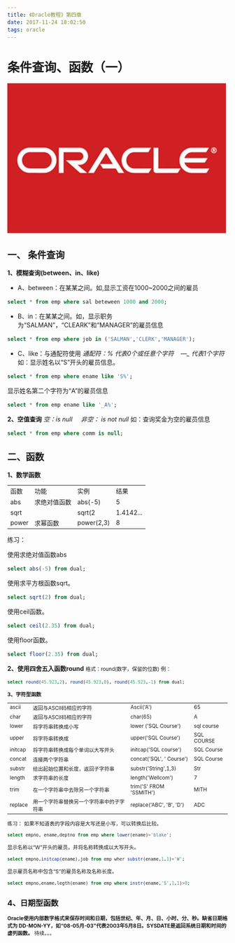 ```yaml
---
title: 《Oracle教程》第四章
date: 2017-11-24 18:02:50
tags: oracle
---
```

# 条件查询、函数（一）
![](https://github.com/No-Sky/storage/raw/master/images/Logo/OracleLogo1.jpg)

 <!-- more -->

## 一、 条件查询
**1、模糊查询(between、in、like)**
* A、between：在某某之间。如,显示工资在1000~2000之间的雇员
```SQL
select * from emp where sal beteween 1000 and 2000;
```
* B、in：在某某之间。如，显示职务为“SALMAN”，“CLEARK”和“MANAGER”的雇员信息
```SQL
select * from emp where job in ('SALMAN','CLERK','MANAGER');
```
* C、like：与通配符使用
*通配符：% 代表0个或任意个字符&nbsp;&nbsp;&nbsp;  —_ 代表1个字符*
如：显示姓名以“S”开头的雇员信息。
```SQL
select * from emp where ename like 'S%';
```
显示姓名第二个字符为“A”的雇员信息
```SQL
select * from emp ename like '_A%';
```
**2、空值查询**
*空：is null  &nbsp;&nbsp;&nbsp; 非空： is not null*
如：查询奖金为空的雇员信息
```SQL
select * from emp where comm is null;
```
## 二、函数
**1、数学函数**
<table><tr><td>函数</td><td>功能</td><td>实例</td><td>结果</td></tr><tr><td>abs</td><td>求绝对值函数</td><td>abs(-5)</td><td>5</td></tr><tr><td>sqrt<td><td求平</td><td>sqrt(2</td><td>1.4142...</td></tr><tr><td>power</td><td>求幂函数</td><td>power(2,3)</td><td>8</td></tr></table>

练习：

使用求绝对值函数abs
```SQL
select abs(-5) from dual;
```
使用求平方根函数sqrt。
```SQL
select sqrt(2) from dual;
```
使用ceil函数。
```SQL
select ceil(2.35) from dual;
```
使用floor函数。
```SQL
select floor(2.35) from dual;
```
**2、使用四舍五入函数round** <small> 格式：round(数字，保留的位数)</samll>
例：
```SQL
select round(45.923,2), round(45.923,0), round(45.923,-1) from dual;
```
**3、字符型函数**	
<table><tr><td>ascii</td><td>返回与ASCII码相应的字符</td><td>Ascii('A')</td><td>65</td></tr><td>char</td><td>返回与ASCII码相应的字符</td><td>char(65)</td><td>A</td></tr><tr><td>lower</td><td>将字符串转换成小写</td><td>lower ('SQL Course')</td><td>sql course</td></tr><tr><td>upper</td><td>将字符串转换成</td><td>upper('SQL Course')</td><td>SQL COURSE</td></tr><tr><td>initcap</td><td>将字符串转换成每个单词以大写开头</td><td>initcap('SQL course')</td><td>SQL Course</td></tr><tr><td>concat</td><td>连接两个字符串</td><td>concat('SQL', ' Course')</td><td>SQL Course</td></tr><tr><td>substr</td><td>给出起始位置和长度，返回子字符串</td><td>substr('String',1,3)</td><td>Str</td></tr><tr><td>length</td><td>求字符串的长度</td><td>length('Wellcom')</td><td>7</td></tr><tr><td>trim</td><td>在一个字符串中去除另一个字符串</td><td>trim('S' FROM 'SSMITH')</td><td>MITH</td></tr><tr><td>replace</td><td>用一个字符串替换另一个字符串中的子字符串</td><td>replace('ABC', 'B', 'D')</td><td>ADC</td></tr></table>

练习：
如果不知道表的字段内容是大写还是小写，可以转换后比较。
```SQL
select empno, ename,deptno from emp where lower(ename)='blake';
```
显示名称以“W”开头的雇员，并将名称转换成以大写开头。 
```SQL
select empno,initcap(ename),job from emp wher substr(ename,1,1)='W';
```
显示雇员名称中包含“S”的雇员名称及名称长度。
```SQL
select empno,ename,legth(ename) from emp where instr(ename,'S',1,1)>0;
```

## 4、日期型函数
**Oracle使用内部数字格式来保存时间和日期，包括世纪、年、月、日、小时、分、秒。缺省日期格式为 DD-MON-YY，如“08-05月-03”代表2003年5月8日。SYSDATE是返回系统日期和时间的虚列函数。**
待续。。。




